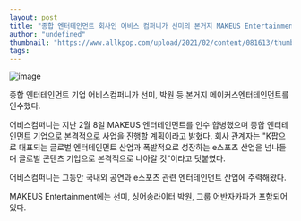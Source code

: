 ```yaml
---
layout: post
title: "종합 엔터테인먼트 회사인 어비스 컴퍼니가 선미의 본거지 MAKEUS Entertainment를 인수하다"
author: "undefined"
thumbnail: "https://www.allkpop.com/upload/2021/02/content/081613/thumb/1612818829-image.png"
tags: 
---
```



![image](https://www.allkpop.com/upload/2021/02/content/081613/1612818829-image.png)

종합 엔터테인먼트 기업 어비스컴퍼니가 선미, 박원 등 본거지 메이커스엔터테인먼트를 인수했다.

어비스컴퍼니는 지난 2월 8일 MAKEUS 엔터테인먼트를 인수·합병했으며 종합 엔터테인먼트 기업으로 본격적으로 사업을 진행할 계획이라고 밝혔다. 회사 관계자는 "K팝으로 대표되는 글로벌 엔터테인먼트 산업과 폭발적으로 성장하는 e스포츠 산업을 넘나들며 글로벌 콘텐츠 기업으로 본격적으로 나아갈 것"이라고 덧붙였다.

어비스컴퍼니는 그동안 국내외 공연과 e스포츠 관련 엔터테인먼트 산업에 주력해왔다.

MAKEUS Entertainment에는 선미, 싱어송라이터 박원, 그룹 어반자카파가 포함되어 있다.